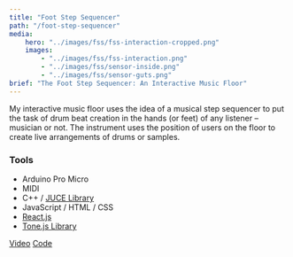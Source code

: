 ```yaml
---
title: "Foot Step Sequencer"
path: "/foot-step-sequencer"
media:
    hero: "../images/fss/fss-interaction-cropped.png"
    images: 
        - "../images/fss/fss-interaction.png"
        - "../images/fss/sensor-inside.png"
        - "../images/fss/sensor-guts.png"
brief: "The Foot Step Sequencer: An Interactive Music Floor"
---
```


My interactive music floor uses the idea of a musical step sequencer to put the task of drum beat creation in the hands (or feet) of any listener – musician or not. The instrument uses the position of users on the floor to create live arrangements of drums or samples.

### Tools
- Arduino Pro Micro
- MIDI
- C++ / [JUCE Library](https://juce.com/)
- JavaScript / HTML / CSS
- [React.js](https://reactjs.org/)
- [Tone.js Library](https://tonejs.github.io/)

<div class='detail-buttons'>
    <a href='https://youtu.be/WRBsER6CLXo' class='button'>Video</a>
    <a href='https://github.com/LucasDachman/Sequencer' class='button'>Code<a>
<div>